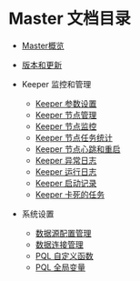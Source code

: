 # Master 文档目录

* [Master概览](/master/overview.md)
* [版本和更新](/master/version.md)

* Keeper 监控和管理
    + [Keeper 参数设置](/master/keeper/settings.md)
    + [Keeper 节点管理](/master/keeper/nodes.md)
    + [Keeper 节点监控](/master/keeper/node.md)
    + [Keeper 节点任务统计](/master/keeper/tasks.md)
    + [Keeper 节点心跳和重启](/master/keeper/beats.md)
    + [Keeper 异常日志](/master/keeper/exceptions.md)
    + [Keeper 运行日志](/master/keeper/running.md)
    + [Keeper 启动记录](/master/keeper/starts.md)
    + [Keeper 卡死的任务](/master/keeper/stuck.md)

* 系统设置
    + [数据源配置管理](/master/system/properties.md)
    + [数据连接管理](/master/system/connections.md)
    + [PQL 自定义函数](/master/system/functions.md)
    + [PQL 全局变量](/master/system/variables.md)